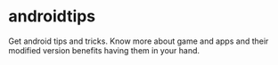 # androidtips
Get android tips and tricks. Know more about game and apps and their modified version benefits having them in your hand. 
